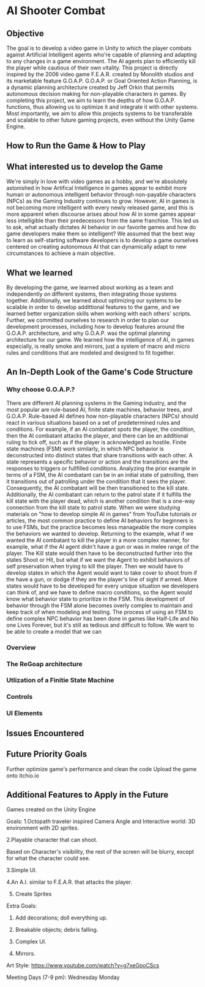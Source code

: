 # AI Shooter Combat

## Objective
The goal is to develop a video game in Unity to which the player combats against Artificial Intelligent agents who're capable of planning and adapting to any changes in a game environment. The AI agents plan to efficiently kill the player while cautious of their own vitality. This project is directly inspired by the 2006 video game F.E.A.R. created by Monolith studios and its marketable feature G.O.A.P. G.O.A.P. or Goal Oriented Action Planning, is a dynamic planning architecture created by Jeff Orkin that permits autonomous decision making for non-playable characters in games. By completing this project, we aim to learn the depths of how G.O.A.P. functions, thus allowing us to optimize it and integrate it with other systems. Most importantly, we aim to allow this projects systems to be transferable and scalable to other future gaming projects, even without the Unity Game Engine.
## How to Run the Game & How to Play

## What interested us to develop the Game
We're simply in love with video games as a hobby, and we're absolutely astonished in how Artifical Intelligence in games appear to exhibit more human or autonomous intelligent behavior through non-payable characters (NPCs) as the Gaming Industry continues to grow. However, AI in games is not becoming more intelligent with every newly released game, and this is more apparent when discourse arises about how AI in some games appear less intelligible than their predecessors from the same franchise. This led us to ask, what actually dictates AI behavior in our favorite games and how do game developers make them so intelligent? We assumed that the best way to learn as self-starting software developers is to develop a game ourselves centered on creating autonomous AI that can dynamically adapt to new circumstances to achieve a main objective.

## What we learned
By developing the game, we learned about working as a team and independently on different systems, then integrating those systems together. Additionally, we learned about optimizing our systems to be scalable in order to develop addittional features to the game, and we learned better organization skills when working with each others' scripts.
Further, we committed ourselves to research in order to plan our development processes, including how to develop features around the G.O.A.P. architecture, and why G.O.A.P. was the optimal planning architecture for our game.
We learned how the intelligence of AI, in games especially, is really smoke and mirrors, just a system of macro and micro rules and conditions that are modeled and designed to fit together.  
## An In-Depth Look of the Game's Code Structure

### Why choose G.O.A.P.?
There are different AI planning systems in the Gaming industry, and the most popular are rule-based AI, finite state machines, behavior trees, and G.O.A.P. Rule-based AI defines how non-playable characters (NPCs) should react in various situations based on a set of predetermined rules and conditions. For example, if an AI combatant spots the player, the condition, then the AI combatant attacks the player, and there can be an additional ruling to tick off, such as if the player is acknowledged as hostile. Finite state machines (FSM) work similarly, in which NPC behavior is deconstructed into distinct states that share transitions with each other. A state represents a specific behavior or action and the transitions are the responses to triggers or fullfilled conditions. Analyzing the prior example in terms of a FSM, the AI combatant can be in an initial state of patrolling, then it transitions out of patrolling under the condition that it sees the player. Consequently, the AI combatant will be then transitioned to the kill state. Additionally, the AI combatant can return to the patrol state if it fulfills the kill state with the player dead, which is another condition that is a one-way connection from the kill state to patrol state.
When we were studying materials on "how to develop simple AI in games" from YouTube tutorials or articles, the most common practice to define AI behaviors for beginners is to use FSMs, but the practice becomes less manageable the more complex the behaviors we wanted to develop. Returning to the example, what if we wanted the AI combatant to kill the player in a more complex manner, for example, what if the AI agent didn't have a gun or was in melee range of the player. The Kill state would then have to be deconstructed further into the states Shoot or Hit, but what if we want the Agent to exhibit behaviors of self preservation when trying to kill the player. Then we would have to develop states in which the Agent would want to take cover to shoot from if the have a gun, or dodge if they are the player's line of sight if armed. More states would have to be developed for every unique situation we developers can think of, and we have to define macro conditions, so the Agent would know what behavior state to prioritize in the FSM.
This development of behavior through the FSM alone becomes overly complex to maintain and keep track of when modeling and testing. The process of using an FSM to define complex NPC behavior has been done in games like Half-Life and No one Lives Forever, but it's still as tedious and difficult to follow. We want to be able to create a model that we can   
### Overview
  
### The ReGoap architecture

### Utlization of a Finitie State Machine

### Controls

### UI Elements

## Issues Encountered

## Future Priority Goals
Further optimize game's performance and clean the code
Upload the game onto itchio.io
## Additional Features to Apply in the Future

Games created on the Unity Engine

Goals:
1.Octopath traveler inspired Camera Angle and Interactive world: 3D environment with 2D sprites.

2.Playable character that can shoot.

Based on Character's visibility, the rest of the screen will be blurry, except for what the character could see.

3.Simple UI.

4.An A.I. similar to F.E.A.R. that attacks the player.

5. Create Sprites

Extra Goals:

1. Add decorations; doll everything up.
2. Breakable objects; debris falling. 
3. Complex UI.

4. Mirrors.

Art Style:
https://www.youtube.com/watch?v=g7xeGpoCScs


Meeting Days (7-9 pm):
Wednesday
Monday


